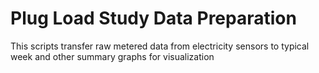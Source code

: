 # Plug Load Study Data Preparation
This scripts transfer raw metered data from electricity sensors to typical week and other summary graphs for visualization
